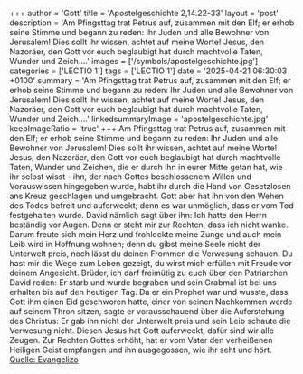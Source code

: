 +++
author = 'Gott'
title = 'Apostelgeschichte 2,14.22-33'
layout = 'post'
description = 'Am Pfingsttag trat Petrus auf, zusammen mit den Elf; er erhob seine Stimme und begann zu reden: Ihr Juden und alle Bewohner von Jerusalem! Dies sollt ihr wissen, achtet auf meine Worte! Jesus, den Nazoräer, den Gott vor euch beglaubigt hat durch machtvolle Taten, Wunder und Zeich....'
images = ['/symbols/apostelgeschichte.jpg']
categories = ['LECTIO 1']
tags = ['LECTIO 1']
date = '2025-04-21 06:30:03 +0100'
summary = 'Am Pfingsttag trat Petrus auf, zusammen mit den Elf; er erhob seine Stimme und begann zu reden: Ihr Juden und alle Bewohner von Jerusalem! Dies sollt ihr wissen, achtet auf meine Worte! Jesus, den Nazoräer, den Gott vor euch beglaubigt hat durch machtvolle Taten, Wunder und Zeich....'
linkedsummaryImage = 'apostelgeschichte.jpg'
keepImageRatio = 'true'
+++
Am Pfingsttag trat Petrus auf, zusammen mit den Elf; er erhob seine Stimme und begann zu reden: Ihr Juden und alle Bewohner von Jerusalem! Dies sollt ihr wissen, achtet auf meine Worte!
Jesus, den Nazoräer, den Gott vor euch beglaubigt hat durch machtvolle Taten, Wunder und Zeichen, die er durch ihn in eurer Mitte getan hat, wie ihr selbst wisst -
ihn, der nach Gottes beschlossenem Willen und Vorauswissen hingegeben wurde, habt ihr durch die Hand von Gesetzlosen ans Kreuz geschlagen und umgebracht.<!--more-->
Gott aber hat ihn von den Wehen des Todes befreit und auferweckt; denn es war unmöglich, dass er vom Tod festgehalten wurde.
David nämlich sagt über ihn: Ich hatte den Herrn beständig vor Augen. Denn er steht mir zur Rechten, dass ich nicht wanke.
Darum freute sich mein Herz und frohlockte meine Zunge und auch mein Leib wird in Hoffnung wohnen;
denn du gibst meine Seele nicht der Unterwelt preis, noch lässt du deinen Frommen die Verwesung schauen.
Du hast mir die Wege zum Leben gezeigt, du wirst mich erfüllen mit Freude vor deinem Angesicht.
Brüder, ich darf freimütig zu euch über den Patriarchen David reden: Er starb und wurde begraben und sein Grabmal ist bei uns erhalten bis auf den heutigen Tag.
Da er ein Prophet war und wusste, dass Gott ihm einen Eid geschworen hatte, einer von seinen Nachkommen werde auf seinem Thron sitzen,
sagte er vorausschauend über die Auferstehung des Christus: Er gab ihn nicht der Unterwelt preis und sein Leib schaute die Verwesung nicht.
Diesen Jesus hat Gott auferweckt, dafür sind wir alle Zeugen.
Zur Rechten Gottes erhöht, hat er vom Vater den verheißenen Heiligen Geist empfangen und ihn ausgegossen, wie ihr seht und hört.<br> [Quelle: Evangelizo](https://evangeliumtagfuertag.org/DE/gospel)